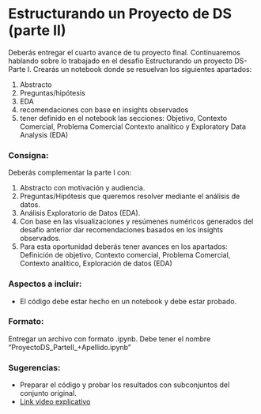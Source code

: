 # Estructurando un Proyecto de DS (parte II)

Deberás entregar el cuarto avance de tu proyecto final. Continuaremos hablando sobre lo trabajado en el desafío Estructurando un proyecto DS-Parte I. Crearás un notebook donde se resuelvan los siguientes apartados: 
1. Abstracto
2. Preguntas/hipótesis
3. EDA
4. recomendaciones con base en insights observados 
5. tener definido en el notebook las secciones: Objetivo, Contexto Comercial, Problema Comercial Contexto analítico y Exploratory Data Analysis (EDA)

### Consigna:
Deberás complementar la parte I con:
1. Abstracto con motivación y audiencia.
2. Preguntas/Hipótesis que queremos resolver mediante el análisis de datos.
3. Análisis Exploratorio de Datos (EDA).
4. Con base en las visualizaciones y resúmenes numéricos generados del desafío anterior dar recomendaciones basados en los insights observados.
5. Para esta oportunidad deberás tener avances en los apartados: Definición de objetivo, Contexto comercial, Problema Comercial, Contexto analítico, Exploración de datos (EDA)

### Aspectos a incluir:
- El código debe estar hecho en un notebook y debe estar probado.

### Formato:
Entregar un archivo con formato .ipynb. Debe tener el nombre “ProyectoDS_ParteII_+Apellido.ipynb”

### Sugerencias:
- Preparar el código y probar los resultados con subconjuntos del conjunto original.
- [Link video explicativo](https://drive.google.com/file/d/1yiJZZGdJ9v--CXev0oOzmVvlxBrOfrmk/view?usp=sharing)
